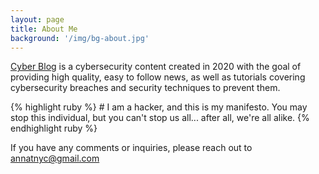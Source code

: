 ```yaml
---
layout: page
title: About Me
background: '/img/bg-about.jpg'
---
```


[Cyber Blog](https://akeysny.github.io) is a cybersecurity content  created in 2020 with the goal of providing high quality, easy to follow news, as well as tutorials covering cybersecurity breaches and security techniques to prevent them.

{% highlight ruby %} # I am a hacker, and this is my manifesto.  You may stop this individual, but you can't stop us all... after all, we're all alike.
{% endhighlight ruby %}

If you have any comments or inquiries, please reach out to [annatnyc@gmail.com](mailto:annatnyc@gmail.com) 

